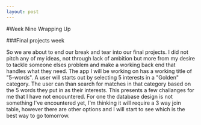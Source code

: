```yaml
---
layout: post
---
```


#Week Nine Wrapping Up

###Final projects week

So we are about to end our break and tear into our final projects. I did not pitch any of my ideas, not through lack of ambition but more from my desire to tackle someone elses problem and make a working back end that handles what they need. The app I will be working on has a working title of "5-words".  A user will starts out by selecting 5 interests in a "Golden" category. The user can than search for matches in that category based on the 5 words they put in as their interests. This presents a few challanges for me that I have not encountered.  For one the database design is not something I've encountered yet, I'm thinking it will require a 3 way join table, however there are other options and I will start to see which is the best way to go tomorrow.